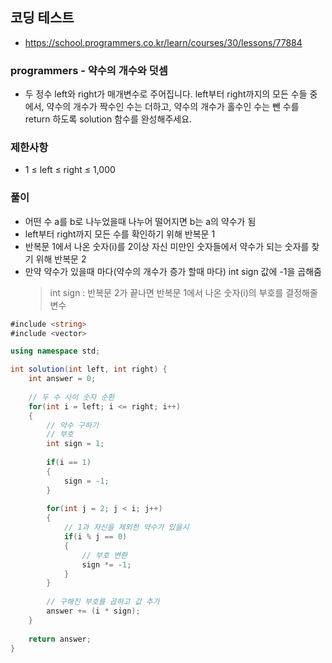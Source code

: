 ## 코딩 테스트
- https://school.programmers.co.kr/learn/courses/30/lessons/77884
### programmers - 약수의 개수와 덧셈
- 두 정수 left와 right가 매개변수로 주어집니다. left부터 right까지의 모든 수들 중에서, 약수의 개수가 짝수인 수는 더하고, 약수의 개수가 홀수인 수는 뺀 수를 return 하도록 solution 함수를 완성해주세요.

### 제한사항
- 1 ≤ left ≤ right ≤ 1,000

### 풀이
- 어떤 수 a를 b로 나누었을때 나누어 떨어지면 b는 a의 약수가 됨
- left부터 right까지 모든 수를 확인하기 위해 반복문 1
- 반복문 1에서 나온 숫자(i)를 2이상 자신 미만인 숫자들에서 약수가 되는 숫자를 찾기 위해 반복문 2
- 만약 약수가 있을때 마다(약수의 개수가 증가 할때 마다) int sign 값에 -1을 곱해줌
  > int sign : 반복문 2가 끝나면 반복문 1에서 나온 숫자(i)의 부호를 결정해줄 변수

```c#
#include <string>
#include <vector>

using namespace std;

int solution(int left, int right) {
    int answer = 0;
    
    // 두 수 사이 숫자 순환
    for(int i = left; i <= right; i++)
    {
        // 약수 구하기
        // 부호
        int sign = 1;
        
        if(i == 1)
        {
            sign = -1;
        }
        
        for(int j = 2; j < i; j++)
        {
            // 1과 자신을 제외한 약수가 있을시
            if(i % j == 0)
            {
                // 부호 변환
                sign *= -1;
            }
        }
        
        // 구해진 부호를 곱하고 값 추가
        answer += (i * sign);
    }
    
    return answer;
}
```
